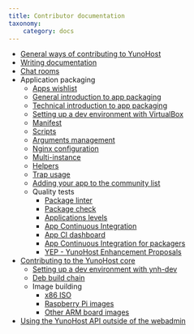 ```yaml
---
title: Contributor documentation
taxonomy:
    category: docs
---
```


* [General ways of contributing to YunoHost](/contribute)
* [Writing documentation](/write_documentation)
* [Chat rooms](/chat_rooms)
* Application packaging
   * [Apps wishlist](/apps_wishlist)
   * [General introduction to app packaging](/packaging_apps_start)
   * [Technical introduction to app packaging](/packaging_apps)
   * [Setting up a dev environment with VirtualBox](packaging_apps_virtualbox_fr)
   * [Manifest](packaging_apps_manifest)
   * [Scripts](packaging_apps_scripts)
   * [Arguments management](packaging_apps_arguments_management)
   * [Nginx configuration](packaging_apps_nginx_conf)
   * [Multi-instance](packaging_apps_multiinstance)
   * [Helpers](packaging_apps_helpers)
   * [Trap usage](packaging_apps_trap_fr)
   * [Adding your app to the community list](https://github.com/YunoHost/Apps/#contributing)
   * Quality tests
       * [Package linter](https://github.com/YunoHost/package_linter)
       * [Package check](https://github.com/YunoHost/package_check)
       * [Applications levels](packaging_apps_levels_fr)
       * [App Continuous Integration](https://ci-apps.yunohost.org)
       * [App CI dashboard](https://dash.yunohost.org/appci/branch/stable)
       * [App Continuous Integration for packagers](/packaging_apps_ci)
       * [YEP - YunoHost Enhancement Proposals](packaging_apps_guidelines_fr)
* [Contributing to the YunoHost core](/dev)
   * [Setting up a dev environment with ynh-dev](https://github.com/YunoHost/ynh-dev/blob/master/README.md)
   * [Deb build chain](https://github.com/YunoHost/vinaigrette/blob/master/README.md)
   * Image building
       * [x86 ISO](https://github.com/YunoHost/cd_build)
       * [Raspberry Pi images](https://github.com/YunoHost/rpi-image)
       * [Other ARM board images](https://github.com/YunoHost/arm-images)
* [Using the YunoHost API outside of the webadmin](/admin_api)
